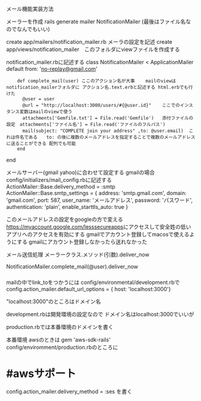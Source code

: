 メール機能実装方法

メーラーを作成
rails generate mailer NotificationMailer (最後はファイル名なのでなんでもいい)

create  app/mailers/notification_mailer.rb メーラの設定を記述
create    app/views/notification_mailer　このフォルダにviewファイルを作成する



notification_mailer.rbに記述する
class NotificationMailer < ApplicationMailer
        default from: 'no-replay@gmail.com'
      
        def complete_mail(user) ここのアクション名が大事    mailのviewはnotification_mailerフォルダに アクション名.text.erbと記述する html.erbでも行けた
          @user = user
          @url = "http://localhost:3000/users/#{@user.id}"    ここでのインスタンス変数はmailのviewで使う
          attachments['Gemfile.txt'] = File.read('Gemfile')   添付ファイルの設定　attachments['ファイル名'] = File.read('ファイルのフルパス')
          mail(subject: "COMPLETE join your address" ,to: @user.email)  これは件名である　　to: の後に複数のメールアドレスを指定することで複数のメールアドレスに送ることができる 配列でも可能 
        end
end


メールサーバー(gmail yahoo)に合わせて設定する gmailの場合
config/initializers/mail_config.rbに記述する
ActionMailer::Base.delivery_method = :smtp
ActionMailer::Base.smtp_settings = {
  address: 'smtp.gmail.com',
  domain: 'gmail.com',
  port: 587,
  user_name: 'メールアドレス',
  password: 'パスワード',
  authentication: 'plain',
  enable_starttls_auto: true
}

このメールアドレスの設定をgoogleの方で変える
<https://myaccount.google.com/lesssecureapps>にアクセスして安全姓の低いアプリへのアクセスを有効にする
gmailでアカウント登録してmacosで使えるようにする gmailにアカウント登録しなかったら送れなかった



メール送信処理
メーラークラス.メソッド(引数).deliver_now

 NotificationMailer.complete_mail(@user).deliver_now 



 ### 
 mailの中でlink_toをつかうには
 config/environmental/development.rbで
     config.action_mailer.default_url_options = { host: 'localhost:3000'}

 "localhost:3000"のところはドメイン名

development.rbは開発環境の設定なので
ドメイン名はlocalhost:3000でいいが
 
 production.rbでは本番環境のドメインを書く



本番環境 awsのときは
gem 'aws-sdk-rails'
config/enviromment/production.rbのところに
# #awsサポート
  config.action_mailer.delivery_method = :ses
  を書く



